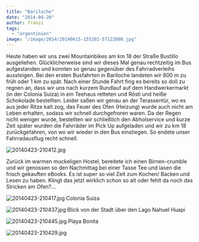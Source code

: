 ```yaml
---
title: "Bariloche"
date: "2014-04-20"
author: franzi
tags: 
  - "argentinien"
image: "/image/2014/20140615-155202-57122808.jpg"
---
```


Heute haben wir uns zwei Mountainbikes am km 18 der Straße Bustillo ausgeliehen. Glücklicherweise sind wir dieses Mal genau rechtzeitig im Bus aufgestanden und konnten so genau gegenüber des Fahrradverleihs aussteigen. Bei den ersten Busfahrten in Bariloche landeten wir 800 m zu früh oder 1 km zu spät. Nach einer Stunde Fahrt fing es bereits so doll zu regnen an, dass wir uns nach kurzem Rundlauf auf dem Handwerkermarkt (in der Colonía Suiza) in ein Teehaus retteten und Rösti und heiße Schokolade bestellten. Leider saßen wir genau an der Terassentür, wo es aus jeder Ritze kalt zog, das Feuer des Ofen (Heizung) wurde auch nicht am Leben erhalten, sodass wir schnell durchgefroren waren. Da der Regen nicht weniger wurde, bestellten wir schließlich den Abholservice und kurze Zeit später wurden die Fahrräder im Pick Up aufgeladen und wir zu km 18 zurückgefahren, von wo wir wieder in den Bus einstiegen. So endete unser Fahrradausflug recht schnell.

![20140423-210412.jpg](images/20140423-210412.jpg)

Zurück im warmen muckeligen Hostel, bereitete ich einen Birnen-crumble und wir genossen so den Nachmittag bei einer Tasse Tee und lasen die frisch gekauften eBooks. Es ist super so viel Zeit zum Kochen/ Backen und Lesen zu haben. Klingt das jetzt wirklich schon so alt oder fehlt da noch das Stricken am Ofen?...

![20140423-210417.jpg](images/20140423-210417.jpg) Colonía Suiza

![20140423-210437.jpg](images/20140423-210437.jpg) Blick von der Stadt über den Lago Nahuel Huapi

![20140423-210445.jpg](images/20140423-210445.jpg) Playa Bonita

![20140423-210429.jpg](images/20140423-210429.jpg)
